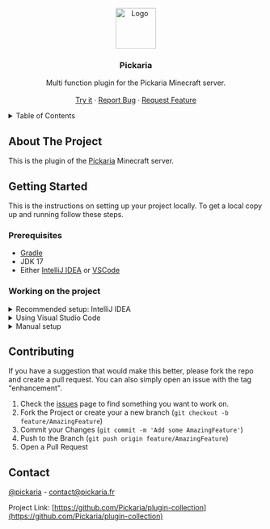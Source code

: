 <div id="top"></div>
<!--
*** Thanks for checking out the Best-README-Template. If you have a suggestion
*** that would make this better, please fork the repo and create a pull request
*** or simply open an issue with the tag "enhancement".
*** Don't forget to give the project a star!
*** Thanks again! Now go create something AMAZING! :D
-->



<!-- PROJECT LOGO -->
<br />
<div align="center">
  <a href="https://github.com/Pickaria/plugin-collection">
    <img src="https://www.pickaria.fr/assets/images/Bloc.jpg" alt="Logo" width="80" height="80">
  </a>

<h3 align="center">Pickaria</h3>

  <p align="center">
    Multi function plugin for the Pickaria Minecraft server.
    <br />
    <br />
    <a href="https://www.pickaria.fr">Try it</a>
    ·
    <a href="https://github.com/Pickaria/plugin-collection/issues">Report Bug</a>
    ·
    <a href="https://github.com/Pickaria/plugin-collection/issues">Request Feature</a>
  </p>
</div>



<!-- TABLE OF CONTENTS -->
<details>
  <summary>Table of Contents</summary>
  <ol>
    <li>
      <a href="#about-the-project">About The Project</a>
      <ul>
        <li><a href="#built-with">Built With</a></li>
      </ul>
    </li>
    <li>
      <a href="#getting-started">Getting Started</a>
      <ul>
        <li><a href="#prerequisites">Prerequisites</a></li>
        <li><a href="#installation">Compiling</a></li>
      </ul>
    </li>
    <li><a href="#contributing">Contributing</a></li>
    <li><a href="#contact">Contact</a></li>
  </ol>
</details>



<!-- ABOUT THE PROJECT -->
## About The Project

This is the plugin of the [Pickaria](https://www.pickaria.fr) Minecraft server.


<!-- GETTING STARTED -->
## Getting Started

This is the instructions on setting up your project locally.
To get a local copy up and running follow these steps.

### Prerequisites

* [Gradle](https://gradle.org/)
* JDK 17
* Either [IntelliJ IDEA](https://www.jetbrains.com/idea/) or [VSCode](https://code.visualstudio.com/)

### Working on the project

<details>
<summary>Recommended setup: IntelliJ IDEA</summary>

1. Clone the repository
   ```sh
   # Using HTTPS
   git clone https://github.com/Pickaria/plugin-collection.git
   
   # Using SSH (recommended)
   git clone git@github.com:Pickaria/plugin-collection.git
   ```
   If using SSH, remember to [add an SSH key](https://github.com/settings/keys) on your GitHub profile.

2. Open the project in IntelliJ IDEA and wait for it to load everything
3. Install JDK
   1. Go to _File_ → _Project Structure_
   2. In the new window, open the _SDK_ dropdown then select _Add SDK_ → _Download JDK..._
   3. This should open the following window, select the version 17 and Temurin Vendor  
      ![download-jdk-intellij.png](docs/images/download-jdk-intellij.png)
   4. Let the IDE index the newly downloaded JDK, this can take a while depending on your computer
   5. Alternatively, you can install JDK manually
      ```shell
      # Debian/Ubuntu
      sudo apt install openjdk-17-jdk

      # Fedora
      sudo dnf install java-17-openjdk
      ```
      For Windows, download Temurin from [Adoptium](https://adoptium.net/)
4. Once the JDK is set-up, open the _Gradle_ on the right of the IDE, and click on the _Reload All Gradle Projects_ button, this will download and index all the dependencies required by the plugins  
   ![reload-gradle-intellij.png](docs/images/reload-gradle-intellij.png)
5. Run the `setupServer` Gradle task to create a test server.
6. Once everything is done, you can run the _start-server_ task, this will run the _shadow_ task first and start a test server on your computer.  
   While the server is running, you can run the _shadow_ task to compile the plugins, the jar files are automatically placed in the test server's plugins folder.
</details>

<details>
<summary>Using Visual Studio Code</summary>

1. Clone the repository
   ```sh
   # Using HTTPS
   git clone https://github.com/Pickaria/plugin-collection.git
   
   # Using SSH (recommended)
   git clone git@github.com:Pickaria/plugin-collection.git
   ```
   If using SSH, remember to [add an SSH key](https://github.com/settings/keys) on your GitHub profile.
2. Open Visual Studio Code and install the [Java extension](https://marketplace.visualstudio.com/items?itemName=vscjava.vscode-java-pack), [Gradle](https://marketplace.visualstudio.com/items?itemName=vscjava.vscode-gradle) and a Kotlin extension
3. Manually install JDK
   ```shell
   # Debian/Ubuntu
   sudo apt install openjdk-17-jdk

   # Fedora
   sudo dnf install java-17-openjdk
   ```
   For Windows, download Temurin from [Adoptium](https://adoptium.net/)
4. Once JDK is set-up and Gradle extension is installed, open the _Gradle_ tab on the left and click the _Reload All Gradle Projects_ button, this will download and index all the dependencies required by the plugins  
   ![reload-gradle-vscode.png](docs/images/reload-gradle-vscode.png)
5. Run the `setupServer` Gradle task to create a test server.
6. Once everything is done, you can run the _start-server_ task to start the test server and run the _shadow_ task to compile the plugins, the jar files are automatically placed in the test server's plugins folder.
</details>

<details>
<summary>Manual setup</summary>

1. Clone the repository
   ```sh
   # Using HTTPS
   git clone https://github.com/Pickaria/plugin-collection.git
   
   # Using SSH (recommended)
   git clone git@github.com:Pickaria/plugin-collection.git
   ```
   If using SSH, remember to [add an SSH key](https://github.com/settings/keys) on your GitHub profile.
2. Run the `setupServer` Gradle task to create a test server.
3. Set the `DESTINATION_DIRECTORY` environment variable to "build" or "plugins" (optional, defaults to "plugins")  
   This tells Gradle to put your plugins into the `$rootDir/build` directory or `$rootDir/server/plugins`
   If you set it to "build", you'll have to manually copy the files into the server's plugins directory
4. Compile using Gradle
   ```shell
   # Linux
   ./gradlew shadowJar

   # Windows
   gradlew.bat shadowJar
   ```
5. Start the test server
   ```shell
   cd server
   java -jar -Xmx2G paper.jar nogui
   ``` 
   You can also add a run shortcut in your favourite IDE.
</details>


<!-- CONTRIBUTING -->
## Contributing

If you have a suggestion that would make this better, please fork the repo and create a pull request.
You can also simply open an issue with the tag "enhancement".

1. Check the [issues](https://github.com/Pickaria/plugin-collection/issues) page to find something you want to work on.
2. Fork the Project or create your a new branch (`git checkout -b feature/AmazingFeature`)
3. Commit your Changes (`git commit -m 'Add some AmazingFeature'`)
4. Push to the Branch (`git push origin feature/AmazingFeature`)
5. Open a Pull Request



<!-- CONTACT -->
## Contact

[@pickaria](https://twitter.com/pickaria) - contact@pickaria.fr

Project Link: [https://github.com/Pickaria/plugin-collection](https://github.com/Pickaria/plugin-collection)